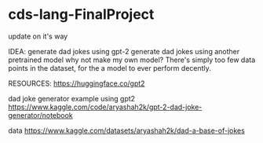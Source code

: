 # cds-lang-FinalProject
update on it's way



IDEA: 
generate dad jokes using gpt-2 
generate dad jokes using another pretrained model
why not make my own model? There's simply too few data points in the dataset, for the a model to ever perform decently. 


RESOURCES:
https://huggingface.co/gpt2 

dad joke generator example using gpt2
https://www.kaggle.com/code/aryashah2k/gpt-2-dad-joke-generator/notebook 

data
https://www.kaggle.com/datasets/aryashah2k/dad-a-base-of-jokes  